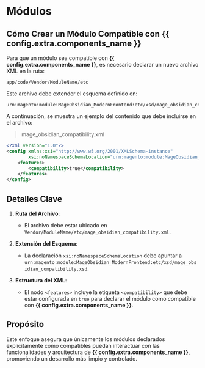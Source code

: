 # Módulos

## Cómo Crear un Módulo Compatible con {{ config.extra.components_name }}

Para que un módulo sea compatible con **{{ config.extra.components_name }}**, es necesario declarar un nuevo archivo XML en la ruta:

```
app/code/Vendor/ModuleName/etc
```

Este archivo debe extender el esquema definido en:

```
urn:magento:module:MageObsidian_ModernFrontend:etc/xsd/mage_obsidian_compatibility.xsd
```

A continuación, se muestra un ejemplo del contenido que debe incluirse en el archivo:

> mage_obsidian_compatibility.xml

```xml
<?xml version="1.0"?>
<config xmlns:xsi="http://www.w3.org/2001/XMLSchema-instance"
        xsi:noNamespaceSchemaLocation="urn:magento:module:MageObsidian_ModernFrontend:etc/xsd/mage_obsidian_compatibility.xsd">
    <features>
        <compatibility>true</compatibility>
    </features>
</config>
```

## Detalles Clave

1. **Ruta del Archivo**: 
   - El archivo debe estar ubicado en `Vendor/ModuleName/etc/mage_obsidian_compatibility.xml`.

2. **Extensión del Esquema**:
   - La declaración `xsi:noNamespaceSchemaLocation` debe apuntar a `urn:magento:module:MageObsidian_ModernFrontend:etc/xsd/mage_obsidian_compatibility.xsd`.

3. **Estructura del XML**:
   - El nodo `<features>` incluye la etiqueta `<compatibility>` que debe estar configurada en `true` para declarar el módulo como compatible con **{{ config.extra.components_name }}**.

## Propósito
Este enfoque asegura que únicamente los módulos declarados explícitamente como compatibles puedan interactuar con las funcionalidades y arquitectura de **{{ config.extra.components_name }}**, promoviendo un desarrollo más limpio y controlado.
